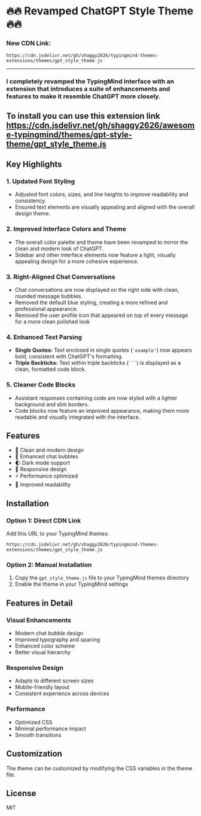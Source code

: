 # :fire::fire: Revamped ChatGPT Style Theme :fire::fire:

### New CDN Link:
```
https://cdn.jsdelivr.net/gh/shaggy2626/typingmind-themes-extensions/themes/gpt_style_theme.js
```
---

### I completely revamped the TypingMind interface with an extension that introduces a suite of enhancements and features to make it resemble ChatGPT more closely.
To install you can use this extension link 
https://cdn.jsdelivr.net/gh/shaggy2626/awesome-typingmind/themes/gpt-style-theme/gpt_style_theme.js
---

## Key Highlights

### 1. **Updated Font Styling**

- Adjusted font colors, sizes, and line heights to improve readability and consistency.
- Ensured text elements are visually appealing and  aligned with the overall design theme.

### 2. **Improved Interface Colors and Theme**

- The overall color palette and theme have been revamped to mirror the clean and modern look of ChatGPT.
- Sidebar and other interface elements now feature a light, visually appealing design for a more cohesive experience.

### 3. **Right-Aligned Chat Conversations**

- Chat conversations are now displayed on the right side with clean, rounded message bubbles.
- Removed the default blue styling, creating a more refined and professional appearance.
- Removed the user profile icon that appeared on top of every message for a more clean polished look

### 4. **Enhanced Text Parsing**

- **Single Quotes:** Text enclosed in single quotes (`'example'`) now appears bold, consistent with ChatGPT's formatting.
- **Triple Backticks:** Text within triple backticks (` ``` `) is displayed as a clean, formatted code block.

### 5. **Cleaner Code Blocks**

- Assistant responses containing code are now styled with a lighter background and slim borders.
- Code blocks now feature an improved appearance, making them more readable and visually integrated with the interface.

## Features

- 🎨 Clean and modern design
- 💬 Enhanced chat bubbles
- 🌓 Dark mode support
- 📱 Responsive design
- ⚡ Performance optimized
- 🎯 Improved readability

## Installation

### Option 1: Direct CDN Link
Add this URL to your TypingMind themes:
```
https://cdn.jsdelivr.net/gh/shaggy2626/typingmind-themes-extensions/themes/gpt_style_theme.js
```

### Option 2: Manual Installation
1. Copy the `gpt_style_theme.js` file to your TypingMind themes directory
2. Enable the theme in your TypingMind settings

## Features in Detail

### Visual Enhancements
- Modern chat bubble design
- Improved typography and spacing
- Enhanced color scheme
- Better visual hierarchy

### Responsive Design
- Adapts to different screen sizes
- Mobile-friendly layout
- Consistent experience across devices

### Performance
- Optimized CSS
- Minimal performance impact
- Smooth transitions

## Customization

The theme can be customized by modifying the CSS variables in the theme file.

## License

MIT